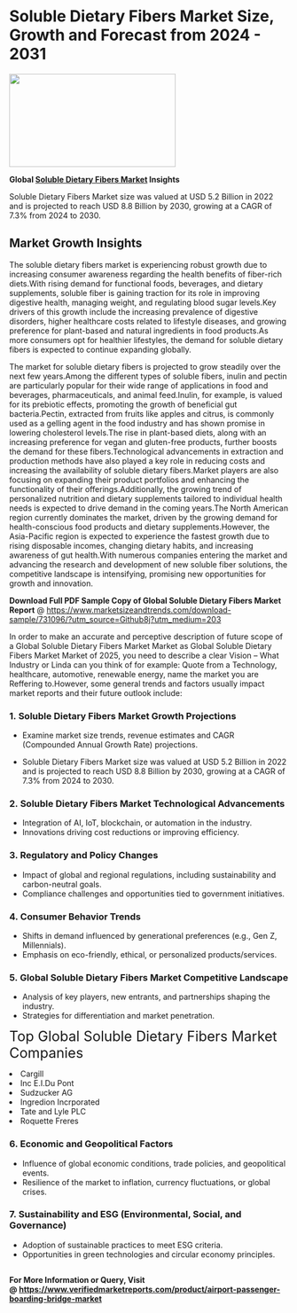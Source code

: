 <H1>Soluble Dietary Fibers Market Size, Growth and Forecast from 2024 - 2031</H1><img class="aligncenter size-medium wp-image-584254" src="https://thirdeyenews.in/wp-content/uploads/2024/09/Global-Market-Research-300x168.jpeg" alt="" width="300" height="168" /><p><strong>Global&nbsp;<a href="https://www.marketsizeandtrends.com/download-sample/731096/?utm_source=Github8j?utm_medium=203">Soluble Dietary Fibers Market</a> Insights</strong></p><p>Soluble Dietary Fibers Market size was valued at USD 5.2 Billion in 2022 and is projected to reach USD 8.8 Billion by 2030, growing at a CAGR of 7.3% from 2024 to 2030.</p><p><h2>Market Growth Insights</h2> <p>The soluble dietary fibers market is experiencing robust growth due to increasing consumer awareness regarding the health benefits of fiber-rich diets.With rising demand for functional foods, beverages, and dietary supplements, soluble fiber is gaining traction for its role in improving digestive health, managing weight, and regulating blood sugar levels.Key drivers of this growth include the increasing prevalence of digestive disorders, higher healthcare costs related to lifestyle diseases, and growing preference for plant-based and natural ingredients in food products.As more consumers opt for healthier lifestyles, the demand for soluble dietary fibers is expected to continue expanding globally.</p> <p>The market for soluble dietary fibers is projected to grow steadily over the next few years.Among the different types of soluble fibers, inulin and pectin are particularly popular for their wide range of applications in food and beverages, pharmaceuticals, and animal feed.Inulin, for example, is valued for its prebiotic effects, promoting the growth of beneficial gut bacteria.Pectin, extracted from fruits like apples and citrus, is commonly used as a gelling agent in the food industry and has shown promise in lowering cholesterol levels.The rise in plant-based diets, along with an increasing preference for vegan and gluten-free products, further boosts the demand for these fibers.Technological advancements in extraction and production methods have also played a key role in reducing costs and increasing the availability of soluble dietary fibers.Market players are also focusing on expanding their product portfolios and enhancing the functionality of their offerings.Additionally, the growing trend of personalized nutrition and dietary supplements tailored to individual health needs is expected to drive demand in the coming years.The North American region currently dominates the market, driven by the growing demand for health-conscious food products and dietary supplements.However, the Asia-Pacific region is expected to experience the fastest growth due to rising disposable incomes, changing dietary habits, and increasing awareness of gut health.With numerous companies entering the market and advancing the research and development of new soluble fiber solutions, the competitive landscape is intensifying, promising new opportunities for growth and innovation.<p><span class=""><strong>Download Full PDF Sample Copy of Global Soluble Dietary Fibers Market Report</strong> @ <a href="https://www.marketsizeandtrends.com/download-sample/731096/?utm_source=Github8j?utm_medium=203" target="_blank">https://www.marketsizeandtrends.com/download-sample/731096/?utm_source=Github8j?utm_medium=203</a></span></p><p>In order to make an accurate and perceptive description of future scope of a Global&nbsp;Soluble Dietary Fibers Market Market as Global&nbsp;Soluble Dietary Fibers Market Market of 2025, you need to describe a clear Vision &ndash; What Industry or Linda can you think of for example: Quote from a Technology, healthcare, automotive, renewable energy, name the market you are Reffering to.However, some general trends and factors usually impact market reports and their future outlook include:</p><h3>1.&nbsp;<strong>Soluble Dietary Fibers Market Growth Projections</strong></h3><ul><li>Examine market size trends, revenue estimates and CAGR (Compounded Annual Growth Rate) projections.</li><li><p>Soluble Dietary Fibers Market size was valued at USD 5.2 Billion in 2022 and is projected to reach USD 8.8 Billion by 2030, growing at a CAGR of 7.3% from 2024 to 2030.</p></li></ul><h3>2.&nbsp;<strong>Soluble Dietary Fibers Market Technological Advancements</strong></h3><ul><li>Integration of AI, IoT, blockchain, or automation in the industry.</li><li>Innovations driving cost reductions or improving efficiency.</li></ul><h3>3.&nbsp;<strong>Regulatory and Policy Changes</strong></h3><ul><li>Impact of global and regional regulations, including sustainability and carbon-neutral goals.</li><li>Compliance challenges and opportunities tied to government initiatives.</li></ul><h3>4.&nbsp;<strong>Consumer Behavior Trends</strong></h3><ul><li>Shifts in demand influenced by generational preferences (e.g., Gen Z, Millennials).</li><li>Emphasis on eco-friendly, ethical, or personalized products/services.</li></ul><h3>5.&nbsp;<strong>Global Soluble Dietary Fibers Market Competitive Landscape</strong></h3><ul><li>Analysis of key players, new entrants, and partnerships shaping the industry.</li><li>Strategies for differentiation and market penetration.</li></ul><p data-pm-slice="1 1 []"><span style="color: inherit; font-family: inherit; font-size: 25px;">Top Global Soluble Dietary Fibers Market Companies</span></p><div class="" data-test-id=""><p><li>Cargill</li><li> Inc E.I.Du Pont</li><li> Sudzucker AG</li><li> Ingredion Incrporated</li><li> Tate and Lyle PLC</li><li> Roquette Freres</li></p></div><h3>6.&nbsp;<strong>Economic and Geopolitical Factors</strong></h3><ul><li>Influence of global economic conditions, trade policies, and geopolitical events.</li><li>Resilience of the market to inflation, currency fluctuations, or global crises.</li></ul><h3>7.&nbsp;<strong>Sustainability and ESG (Environmental, Social, and Governance)</strong></h3><ul><li>Adoption of sustainable practices to meet ESG criteria.</li><li>Opportunities in green technologies and circular economy principles.</li></ul><h2><strong style="font-size: 14px;">For More Information or Query, Visit @&nbsp;</strong><a style="background-color: #ffffff; font-size: 14px;" href="https://www.marketsizeandtrends.com/report/soluble-dietary-fibers-market/" target="_blank">https://www.verifiedmarketreports.com/product/airport-passenger-boarding-bridge-market</a></h2>